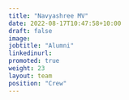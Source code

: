 ```yaml
---
title: "Navyashree MV"
date: 2022-08-17T10:47:58+10:00
draft: false
image: 
jobtitle: "Alumni"
linkedinurl: 
promoted: true
weight: 23
layout: team
position: "Crew"
---
```


